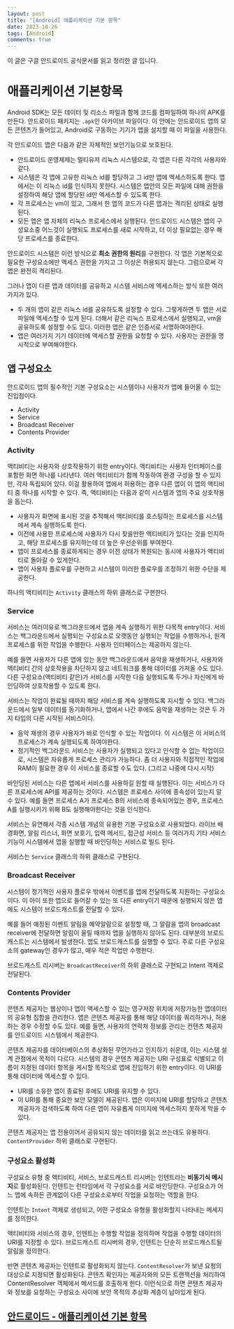 ```yaml
---
layout: post
title: "[Android] 애플리케이션 기본 항목"
date: 2023-10-26
tags: [Android]
comments: true
---
```


이 글은 구글 안드로이드 공식문서를 읽고 정리한 글 입니다.

# 애플리케이션 기본항목

Android SDK는 모든 데이터 및 리소스 파일과 함께 코드를 컴파일하여 하나의 APK를 만든다. 안드로이드 패키지는 `.apk`인 아카이브 파일이다. 이 안에는 안드로이드 앱의 모든 콘텐츠가 들어있고, Android로 구동하는 기기가 앱을 설치할 때 이 파일을 사용한다.

각 안드로이드 앱은 다음과 같은 자체적인 보안기능으로 보호된다.

- 안드로이드 운영체제는 멀티유저 리눅스 시스템으로, 각 앱은 다른 각각의 사용자와 같다.
- 시스템은 각 앱에 고유한 리눅스 id를 할당하고 그 id만 앱에 엑세스하도록 한다. 앱에서는 이 리눅스 id를 인식하지 못한다. 시스템은 앱안의 모든 파일에 대해 권한을 설정하여 해당 앱에 할당된 id만 엑세스할 수 있도록 한다.
- 각 프로세스는 vm이 있고, 그래서 한 앱의 코드가 다른 앱과는 격리된 상태로 실행된다.
- 모든 앱은 앱 자체의 리눅스 프로세스에서 실행된다. 안드로이드 시스템은 앱의 구성요소중 어느것이 실행되도 프로세스를 새로 시작하고, 더 이상 필요없는 경우 해당 프로세스를 종료한다.

안드로이드 시스템은 이런 방식으로 **최소 권한의 원리**를 구현한다. 각 앱은 기본적으로 필요한 구성요소에만 엑세스 권한을 가지고 그 이상은 허용되지 않는다. 그럼으로써 각 앱은 완전히 격리된다.

그러나 앱이 다른 앱과 데이터를 공유하고 시스템 서비스에 엑세스하는 방식 또한 여러가지가 있다.

- 두 개의 앱이 같은 리눅스 id를 공유하도록 설정할 수 있다. 그렇게하면 두 앱은 서로 파일에 엑세스할 수 있게 된다. 더해서 같은 리눅스 프로세스에서 실행되고, vm을 공유하도록 설정할 수도 있다. 이러한 앱은 같은 인증서로 서명하여야한다.
- 앱은 여러가지 기기 데이터에 액세스할 권한을 요청할 수 있다. 사용자는 권한을 명시적으로 부여해야한다.

## 앱 구성요소

안드로이드 앱의 필수적인 기본 구성요소는 시스템이나 사용자가 앱에 들어올 수 있는 진입점이다.

- Activity
- Service
- Broadcast Receiver
- Contents Provider

### Activity

액티비티는 사용자와 상호작용하기 위한 entry이다. 액티비티는 사용자 인터페이스를 포함한 화면 하나를 나타낸다. 여러 액티비티가 함께 작동하여 환경 구성을 할 수 있지만, 각자 독립되어 있다. 이걸 활용하여 앱에서 허용하는 경우 다른 앱이 이 앱의 액티비티 중 하나를 시작할 수 있다. 즉, 액티비티는 다음과 같이 시스템과 앱의 주요 상호작용을 돕는다.

- 사용자가 화면에 표시된 것을 추적해서 액티비티를 호스팅하는 프로세스를 시스템에서 계속 실행하도록 한다.
- 이전에 사용한 프로세스에 사용자가 다시 찾을만한 액티비티가 있다는 것을 인지하고, 해당 프로세스를 유지하는데 더 높은 우선순위를 부여한다.
- 앱이 프로세스를 종료하게되는 경우 이전 상태가 복원되는 동시에 사용자가 액티비티로 돌아갈 수 있게한다.
- 앱이 사용자 플로우를 구현하고 시스템이 이러한 플로우를 조정하기 위한 수단을 제공한다.

하나의 액티비티는 `Activity` 클래스의 하위 클래스로 구현한다.

### Service

서비스는 여러이유로 백그라운드에서 앱을 계속 실행하기 위한 다목적 entry이다. 서비스는 백그라운드에서 실행되는 구성요소로 오랫동안 실행되는 작업을 수행하거나, 원격 프로세스를 위한 작업을 수행한다. 사용자 인터페이스는 제공하지 않는다.

예를 들면 사용자가 다른 앱에 있는 동안 백그라운드에서 음악을 재생하거나, 사용자와 액티비티 간의 상호작용을 차단하지 않고 네트워크를 통해 데이터를 가져올 수도 있다. 다른 구성요소(액티비티 같은)가 서비스를 시작한 다음 실행되도록 두거나 자신에게 바인딩하여 상호작용할 수 있도록 한다.

서비스는 작업이 완료될 때까지 해당 서비스를 계속 실행하도록 지시할 수 있다. 백그라운드에서 일부 데이터를 동기화하거나, 앱에서 나간 후에도 음악을 재생하는 것은 두 가지 타입의 다른 시작된 서비스이다.

- 음악 재생의 경우 사용자가 바로 인식할 수 있는 작업이다. 이 시스템은 이 서비스의 프로세스가 계속 실행되도록 하여야한다.
- 정기적인 백그라운드 서비스는 사용자가 실행되고 있다고 인식할 수 없는 작업이므로, 시스템은 자유롭게 프로세스 관리가 가능하다. 좀 더 사용자와 직접적인 작업에 RAM이 필요한 경우 이 서비스를 종료할 수도 있다. (그리고 나중에 다시 시작)

바인딩된 서비스는 다른 앱에서 서비스를 사용하길 원할 때 실행된다. 이는 서비스가 다른 프로세스에 API를 제공하는 것이다. 시스템은 프로세스 사이에 종속성이 있는지 알 수 있다. 예를 들면 프로세스 A가 프로세스 B의 서비스에 종속되어있는 경우, 프로세스 A를 실행시키기 위해 B도 실행해야한다는 것을 인식한다.

서비스는 유연해서 각종 시스템 개념의 유용한 기본 구성요소로 사용되었다. 라이브 배경화면, 알림 리스너, 화면 보호기, 입력 메서드, 접근성 서비스 등 여러가지 기타 서비스 기능이 시스템에서 앱을 실행할 때 바인딩하는 서비스로 빌드 된다.

서비스는 `Service` 클래스의 하위 클래스로 구현된다.

### Broadcast Receiver

시스템이 정기적인 사용자 플로우 밖에서 이벤트를 앱에 전달하도록 지원하는 구성요소이다. 이 아이 또한 앱으로 들어갈 수 있는 또 다른 entry이기 때문에 실행되지 않은 앱에도 시스템이 브로드캐스트를 전달할 수 있다.

예를 들어 예정된 이벤트 알림을 예약알람으로 설정할 때, 그 알람을 앱의 broadcast receiver에 전달하면 알림이 울릴 때까지 앱을 실행하지 않아도 된다. 대부분의 브로드캐스트는 시스템에서 발생한다. 앱도 브로드캐스트를 실행할 수 있다. 주로 다른 구성요소의 gateway인 경우가 많고, 매우 적은 작업만 수행한다.

브로드캐스트 리시버는 `BroadcastReceiver`의 하위 클래스로 구현되고 Intent 객체로 전달된다.

### Contents Provider

콘텐츠 제공자는 웹상이나 앱이 액세스할 수 있는 영구저장 위치에 저장가능한 앱데이터의 공유형 집합을 관리한다. 앱은 콘텐츠 제공자를 통해 해당 데이터를 쿼리하거나, 허용하는 경우 수정할 수도 있다. 예를 들면, 사용자의 연락처 정보를 관리는 컨텐츠 제공자를 안드로이드 시스템에서 제공한다.

콘텐츠 제공자를 데이터베이스의 추상화된 무언가라고 인지하기 쉬운데, 이는 시스템 설계 관점에서 목적이 다르다. 시스템의 경우 콘텐츠 제공자는 URI 구성표로 식별되고 이름이 지정된 데이터 항목을 게시할 목적으로 앱에 진입하기 위한 entry이다. 이 URI를 통해 데이터에 엑세스할 수 있다.

- URI를 소유한 앱이 종료된 후에도 URI를 유지할 수 있다.
- 이 URI를 통해 중요한 보안 모델이 제공된다. 앱은 이미지에 URI를 할당하고 콘텐츠 제공자가 검색하도록 하여 다른 앱이 자유롭게 이미지에 엑세스하지 못하게 막을 수 있다.

콘텐츠 제공자는 앱 전용이어서 공유되지 않는 데이터를 읽고 쓰는데도 유용하다. `ContentProvider` 하위 클래스로 구현된다.

### 구성요소 활성화

구성요소 유형 중 액티비티, 서비스, 브로드캐스트 리시버는 인텐트라는 **비동기식 메시지**로 활성화된다. 인텐트는 런타임에서 각 구성요소를 서로 바인딩한다. 구성요소가 어느 앱에 속하든 관계없이 다른 구성요소로부터 작업을 요청하는 역할을 한다.

인텐트는 `Intent` 객체로 생성되고, 어떤 구성요소 유형을 활성화할지 나타내는 메세지를 정의한다.

액티비티와 서비스의 경우, 인텐트는 수행할 작업을 정의하며 작업을 수행할 데이터의 URI를 지정할 수 있다. 브로드캐스트 리시버의 경우, 인텐트는 단순히 브로드캐스트될 알림을 정의한다.

반면 콘텐츠 제공자는 인텐트로 활성화되지 않는다. `ContentResolver`가 보낸 요청의 대상으로 지정되면 활성화된다. 콘텐츠 확인자는 제공자와의 모든 트랜잭션을 처리하여 ContentResolver 객체에서 메서드를 호출하게 한다. 이런식으로 하면 콘텐츠 제공자와 정보를 요청하는 구성요소 사이에 보안 목적의 추상화 계층이 남아있게 된다.

## [안드로이드 - 애플리케이션 기본 항목](https://developer.android.com/guide/components/fundamentals?hl=ko#Components)
